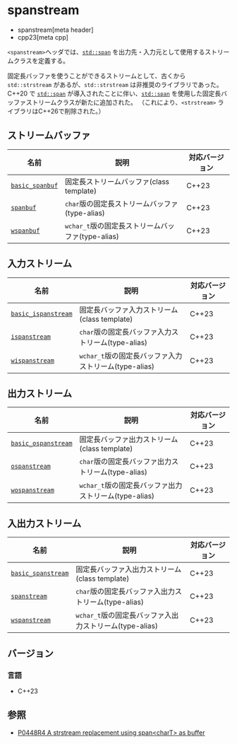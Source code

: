 # spanstream
* spanstream[meta header]
* cpp23[meta cpp]

`<spanstream>`ヘッダでは、[`std::span`](/reference/span/span.md) を出力先・入力元として使用するストリームクラスを定義する。

固定長バッファを使うことができるストリームとして、古くから `std::strstream` があるが、`std::strstream` は非推奨のライブラリであった。
C++20 で [`std::span`](/reference/span/span.md) が導入されたことに伴い、[`std::span`](/reference/span/span.md) を使用した固定長バッファストリームクラスが新たに追加された。
（これにより、`<strstream>` ライブラリはC++26で削除された。）


## ストリームバッファ

| 名前                  | 説明                                           | 対応バージョン |
|-----------------------|------------------------------------------------|----------------|
| [`basic_spanbuf`](spanstream/basic_spanbuf.md) | 固定長ストリームバッファ(class template)       | C++23 |
| [`spanbuf`](spanstream/basic_spanbuf.md)       | `char`版の固定長ストリームバッファ(type-alias)    | C++23 |
| [`wspanbuf`](spanstream/basic_spanbuf.md)      | `wchar_t`版の固定長ストリームバッファ(type-alias) | C++23 |

## 入力ストリーム

| 名前                  | 説明                                           | 対応バージョン |
|-----------------------|------------------------------------------------|----------------|
| [`basic_ispanstream`](spanstream/basic_ispanstream.md) | 固定長バッファ入力ストリーム(class template)           | C++23 |
| [`ispanstream`](spanstream/basic_ispanstream.md)       | `char`版の固定長バッファ入力ストリーム(type-alias)        | C++23 |
| [`wispanstream`](spanstream/basic_ispanstream.md)      | `wchar_t`版の固定長バッファ入力ストリーム(type-alias)     | C++23 |

## 出力ストリーム

| 名前                  | 説明                                           | 対応バージョン |
|-----------------------|------------------------------------------------|----------------|
| [`basic_ospanstream`](spanstream/basic_ospanstream.md) | 固定長バッファ出力ストリーム(class template)           | C++23 |
| [`ospanstream`](spanstream/basic_ospanstream.md)       | `char`版の固定長バッファ出力ストリーム(type-alias)        | C++23 |
| [`wospanstream`](spanstream/basic_ospanstream.md)      | `wchar_t`版の固定長バッファ出力ストリーム(type-alias)     | C++23 |

## 入出力ストリーム

| 名前                  | 説明                                           | 対応バージョン |
|-----------------------|------------------------------------------------|----------------|
| [`basic_spanstream`](spanstream/basic_spanstream.md) | 固定長バッファ入出力ストリーム(class template)         | C++23 |
| [`spanstream`](spanstream/basic_spanstream.md)       | `char`版の固定長バッファ入出力ストリーム(type-alias)      | C++23 |
| [`wspanstream`](spanstream/basic_spanstream.md)      | `wchar_t`版の固定長バッファ入出力ストリーム(type-alias)   | C++23 |


## バージョン
### 言語
- C++23


## 参照
- [P0448R4 A strstream replacement using span&lt;charT&gt; as buffer](https://www.open-std.org/jtc1/sc22/wg21/docs/papers/2021/p0448r4.pdf)
